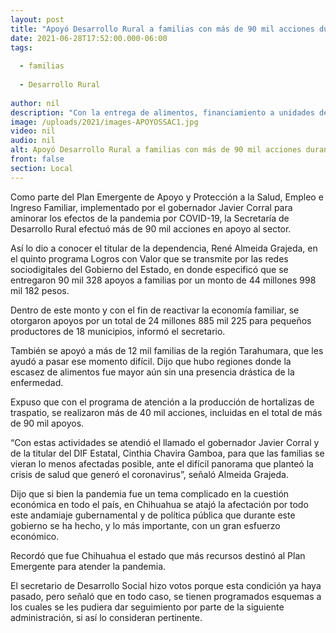 ```yaml
---
layout: post
title: "Apoyó Desarrollo Rural a familias con más de 90 mil acciones durante la pandemia"
date: 2021-06-28T17:52:00.000-06:00
tags:
  
  - familias
  
  - Desarrollo Rural
  
author: nil
description: "Con la entrega de alimentos, financiamiento a unidades de producción y otras acciones, se invirtieron 44 millones 998 mil 182 pesos en el marco del Plan Emergente implementado por el Gobernador Javier Corral"
image: /uploads/2021/images-APOYOSSAC1.jpg
video: nil
audio: nil
alt: Apoyó Desarrollo Rural a familias con más de 90 mil acciones durante la pandemia
front: false
section: Local
---
```


Como parte del Plan Emergente de Apoyo y Protección a la Salud, Empleo e Ingreso Familiar, implementado por el gobernador Javier Corral para aminorar los efectos de la pandemia por COVID-19, la Secretaría de Desarrollo Rural efectuó más de 90 mil acciones en apoyo al sector.

Así lo dio a conocer el titular de la dependencia, René Almeida Grajeda, en el quinto programa Logros con Valor que se transmite por las redes sociodigitales del Gobierno del Estado, en donde especificó que se entregaron 90 mil 328 apoyos a familias por un monto de 44 millones 998 mil 182 pesos.

Dentro de este monto y con el fin de reactivar la economía familiar, se otorgaron apoyos por un total de 24 millones 885 mil 225 para pequeños productores de 18 municipios, informó el secretario.

También se apoyó a más de 12 mil familias de la región Tarahumara, que les ayudó a pasar ese momento difícil. Dijo que hubo regiones donde la escasez de alimentos fue mayor aún sin una presencia drástica de la enfermedad.

Expuso que con el programa de atención a la producción de hortalizas de traspatio, se realizaron más de 40 mil acciones, incluidas en el total de más de 90 mil apoyos.

“Con estas actividades se atendió el llamado el gobernador Javier Corral y de la titular del DIF Estatal, Cinthia Chavira Gamboa, para que las familias se vieran lo menos afectadas posible, ante el difícil panorama que planteó la crisis de salud que generó el coronavirus”, señaló Almeida Grajeda.

Dijo que si bien la pandemia fue un tema complicado en la cuestión económica en todo el país, en Chihuahua se atajó la afectación por todo este andamiaje gubernamental y de política pública que durante este gobierno se ha hecho, y lo más importante, con un gran esfuerzo económico.

Recordó que fue Chihuahua el estado que más recursos destinó al Plan Emergente para atender la pandemia.

El secretario de Desarrollo Social hizo votos porque esta condición ya haya pasado, pero señaló que en todo caso, se tienen programados esquemas a los cuales se les pudiera dar seguimiento por parte de la siguiente administración, si así lo consideran pertinente.